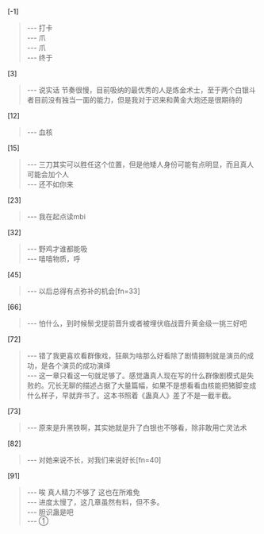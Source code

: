 
[-1] 
>--- 打卡<br>
>--- 爪<br>
>--- 爪<br>
>--- 终于<br>

[3] 
>--- 说实话 节奏很慢，目前吸纳的最优秀的人是炼金术士，至于两个白银斗者目前没有独当一面的能力，但是我对于迟来和黄金大炮还是很期待的<br>

[12] 
>--- 血核<br>

[15] 
>--- 三刀其实可以胜任这个位置，但是他矮人身份可能有点明显，而且真人可能会加个人<br>
>--- 还不如你来<br>

[23] 
>--- 我在起点读mbi<br>

[32] 
>--- 野鸡才谁都能吸<br>
>--- 嘻嘻物质，呼<br>

[45] 
>--- 以后总得有点弥补的机会[fn=33]<br>

[66] 
>--- 怕什么，到时候鬃戈提前晋升或者被埋伏临战晋升黄金级一挑三好吧<br>

[72] 
>--- 错了我更喜欢看群像戏，狂飙为啥那么好看除了剧情摄制就是演员的成功，是各个演员的成功演绎<br>
>--- 这一章只看这一句就足够了。感觉蛊真人现在写的什么群像剧模式是失败的。冗长无聊的描述占据了大量篇幅，如果不是想看看血核能把猪脚变成什么样子，早就弃书了。这本书照着《蛊真人》差了不是一截半截。<br>

[73] 
>--- 原来是升黑铁啊，其实她就是升了白银也不够看，除非敢用亡灵法术<br>

[82] 
>--- 对她来说不长，对我们来说好长[fn=40]<br>

[91] 
>--- 唉  真人精力不够了  这也在所难免<br>
>--- 进度太慢了，这几章虽然有料，但不多。<br>
>--- 胆识蛊是吧<br>
>--- ①<br>
